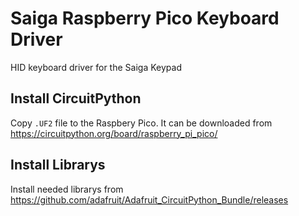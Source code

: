 # Saiga Raspberry Pico Keyboard Driver

HID keyboard driver for the Saiga Keypad

## Install CircuitPython
Copy `.UF2` file to the Raspbery Pico. It can be downloaded from https://circuitpython.org/board/raspberry_pi_pico/

## Install Librarys
Install needed librarys from https://github.com/adafruit/Adafruit_CircuitPython_Bundle/releases
